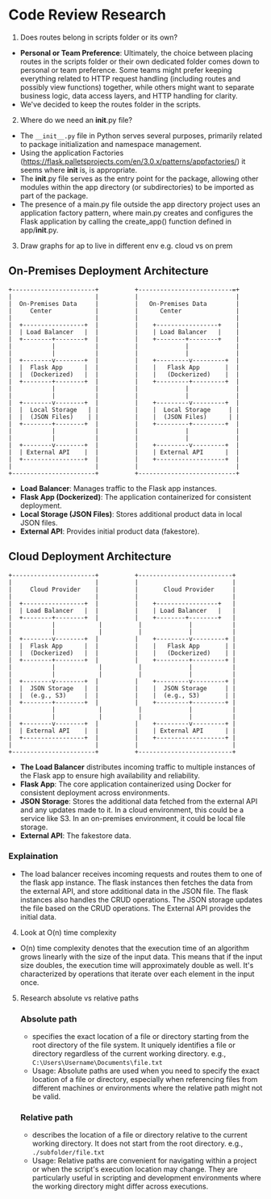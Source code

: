 # Code Review Research
1. Does routes belong in scripts folder or its own?
- **Personal or Team Preference**: Ultimately, the choice between placing routes in the scripts folder or their own dedicated folder comes down to personal or team preference. Some teams might prefer keeping everything related to HTTP request handling (including routes and possibly view functions) together, while others might want to separate business logic, data access layers, and HTTP handling for clarity.
- We've decided to keep the routes folder in the scripts.


2. Where do we need an __init__.py file?
- The ```__init__.py``` file in Python serves several purposes, primarily related to package initialization and namespace management.
- Using the application Factories (https://flask.palletsprojects.com/en/3.0.x/patterns/appfactories/) it seems where __init__ is, is appropriate.
- The __init__.py file serves as the entry point for the package, allowing other modules within the app directory (or subdirectories) to be imported as part of the package.
- The presence of a main.py file outside the app directory project uses an application factory pattern, where main.py creates and configures the Flask application by calling the create_app() function defined in app/__init__.py.


3. Draw graphs for ap to live in different env e.g. cloud vs on prem


## On-Premises Deployment Architecture


```plaintext
+-----------------------+          +--------------------------=+
|                       |          |                           |
|  On-Premises Data     |          |   On-Premises Data        |
|     Center            |          |      Center               |
|                       |          |                           |
|  +-----------------+  |          |    +-----------------+    |
|  | Load Balancer   |  |          |    | Load Balancer   |    |
|  +--------+--------+  |          |    +--------+--------+    |
|           |           |          |             |             |
|           |           |          |             |             |
|  +--------v--------+  |          |    +---------v---------+  |
|  |  Flask App      |  |          |    |   Flask App       |  |
|  |  (Dockerized)   |  |          |    |   (Dockerized)    |  |
|  +--------+--------+  |          |    +---------+---------+  |
|           |           |          |             |             |
|           |           |          |             |             |
|  +--------v--------+  |          |    +---------v---------+  |
|  |  Local Storage   | |          |    |  Local Storage     | |
|  |  (JSON Files)    | |          |    |  (JSON Files)      | |
|  +--------+--------+  |          |    +---------+---------+  |
|           |           |          |             |             |
|           |           |          |             |             |
|  +--------v--------+  |          |    +---------v---------+  |
|  | External API    |  |          |    | External API      |  |
|  +-----------------+  |          |    +-------------------+  |
|                       |          |                           |
+-----------------------+          +---------------------------+
```
- **Load Balancer**: Manages traffic to the Flask app instances.
- **Flask App (Dockerized)**: The application containerized for consistent deployment.
- **Local Storage (JSON Files)**: Stores additional product data in local JSON files.
- **External API**: Provides initial product data (fakestore).

## Cloud Deployment Architecture

```plaintext
+-----------------------+          +--------------------------+
|                       |          |                          |
|     Cloud Provider    |          |       Cloud Provider     |
|                       |          |                          |
|  +-----------------+  |          |    +-----------------+   |
|  | Load Balancer   |  |          |    | Load Balancer   |   |
|  +--------+--------+  |          |    +--------+--------+   |
|           |            |          |             |           |
|           |            |          |             |           |
|  +--------v--------+  |          |    +---------v---------+ |
|  |  Flask App      |  |          |    |   Flask App       | |
|  |  (Dockerized)   |  |          |    |   (Dockerized)    | |
|  +--------+--------+  |          |    +---------+---------+ |
|           |            |          |             |           |
|           |            |          |             |           |
|  +--------v--------+  |          |    +---------v---------+ |
|  |  JSON Storage   |  |          |    |  JSON Storage     | |
|  |  (e.g., S3)     |  |          |    |  (e.g., S3)       | |
|  +--------+--------+  |          |    +---------+---------+ |
|           |            |          |             |           |
|           |            |          |             |           |
|  +--------v--------+  |          |    +---------v---------+ |
|  | External API    |  |          |    | External API      | |
|  +-----------------+  |          |    +-------------------+ |
|                       |          |                          |
+-----------------------+          +--------------------------+
```
- **The Load Balancer** distributes incoming traffic to multiple instances of the Flask app to ensure high availability and reliability.
- **Flask App**: The core application containerized using Docker for consistent deployment across environments.
- **JSON Storage**: Stores the additional data fetched from the external API and any updates made to it. In a cloud environment, this could be a service like S3. In an on-premises environment, it could be local file storage.
- **External API**: The fakestore data.

### Explaination
- The load balancer receives incoming requests and routes them to one of the flask app instance. The flask instances then fetches the data from the external API, and store additional data in the JSON file. The flask instances also handles the CRUD operations. The JSON storage updates the file based on the CRUD operations. The External API provides the initial data.


4. Look at O(n) time complexity
- O(n) time complexity denotes that the execution time of an algorithm grows linearly with the size of the input data. This means that if the input size doubles, the execution time will approximately double as well. It's characterized by operations that iterate over each element in the input once.


5. Research absolute vs relative paths
    ###   **Absolute path** 
    - specifies the exact location of a file or directory starting from the root directory of the file system. It uniquely identifies a file or directory regardless of the current working directory. e.g., ```C:\Users\Username\Documents\file.txt```
    - Usage: Absolute paths are used when you need to specify the exact location of a file or directory, especially when referencing files from different machines or environments where the relative path might not be valid.

    ### **Relative path**
    - describes the location of a file or directory relative to the current working directory. It does not start from the root directory. e.g., 
    ```./subfolder/file.txt```
    - Usage: Relative paths are convenient for navigating within a project or when the script's execution location may change. They are particularly useful in scripting and development environments where the working directory might differ across executions.
